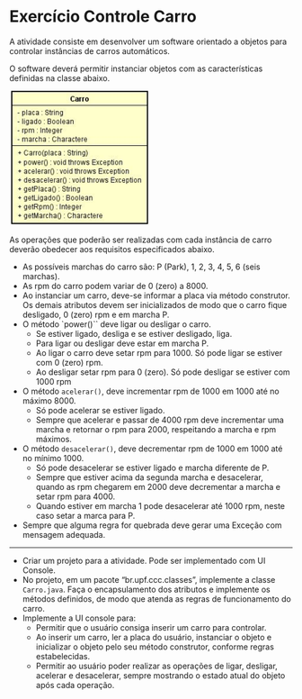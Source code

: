 # Exercício Controle Carro

A atividade consiste em desenvolver um software orientado a objetos para controlar instâncias de carros automáticos.

O software deverá permitir instanciar objetos com as
características definidas na classe abaixo.

![](./Screenshot%20from%202023-11-19%2014-02-20.png)

As operações que poderão ser realizadas com cada instância de carro deverão obedecer aos requisitos especificados abaixo.

- As possíveis marchas do carro são: P (Park), 1, 2, 3, 4, 5, 6 (seis marchas).
- As rpm do carro podem variar de 0 (zero) a 8000.
- Ao instanciar um carro, deve-se informar a placa via método construtor. Os demais atributos devem ser
inicializados de modo que o carro fique desligado, 0 (zero) rpm e em marcha P.
- O método `power()`` deve ligar ou desligar o carro.
    - Se estiver ligado, desliga e se estiver desligado, liga.
    - Para ligar ou desligar deve estar em marcha P.
    - Ao ligar o carro deve setar rpm para 1000. Só pode ligar se estiver com 0 (zero) rpm.
    - Ao desligar setar rpm para 0 (zero). Só pode desligar se estiver com 1000 rpm
- O método `acelerar()`, deve incrementar rpm de 1000 em 1000 até no máximo 8000.
    - Só pode acelerar se estiver ligado.
    - Sempre que acelerar e passar de 4000 rpm deve incrementar uma marcha e retornar o rpm para 2000,
respeitando a marcha e rpm máximos.
- O método `desacelerar()`, deve decrementar rpm de 1000 em 1000 até no mínimo 1000.
    - Só pode desacelerar se estiver ligado e marcha diferente de P.
    - Sempre que estiver acima da segunda marcha e desacelerar, quando as rpm chegarem em 2000 deve
decrementar a marcha e setar rpm para 4000.
    - Quando estiver em marcha 1 pode desacelerar até 1000 rpm, neste caso setar a marca para P.
- Sempre que alguma regra for quebrada deve gerar uma Exceção com mensagem adequada.

---

- Criar um projeto para a atividade. Pode ser implementado com UI Console.
- No projeto, em um pacote “br.upf.ccc.classes”, implemente a classe `Carro.java`. Faça o encapsulamento dos atributos e implemente os métodos definidos, de modo que atenda as regras de funcionamento do carro.
- Implemente a UI console para:
  - Permitir que o usuário consiga inserir um carro para controlar.
  - Ao inserir um carro, ler a placa do usuário, instanciar o objeto e inicializar o objeto pelo seu método construtor, conforme regras estabelecidas.
  - Permitir ao usuário poder realizar as operações de ligar, desligar, acelerar e desacelerar, sempre mostrando o estado atual do objeto após cada operação.

